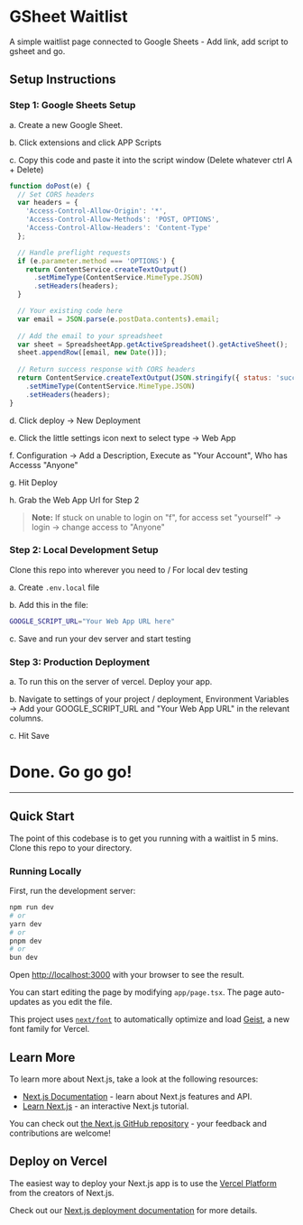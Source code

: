 # GSheet Waitlist

A simple waitlist page connected to Google Sheets - Add link, add script to gsheet and go.

## Setup Instructions

### Step 1: Google Sheets Setup

a. Create a new Google Sheet.

b. Click extensions and click APP Scripts

c. Copy this code and paste it into the script window (Delete whatever ctrl A + Delete)

```javascript
function doPost(e) {
  // Set CORS headers
  var headers = {
    'Access-Control-Allow-Origin': '*',
    'Access-Control-Allow-Methods': 'POST, OPTIONS',
    'Access-Control-Allow-Headers': 'Content-Type'
  };

  // Handle preflight requests
  if (e.parameter.method === 'OPTIONS') {
    return ContentService.createTextOutput()
      .setMimeType(ContentService.MimeType.JSON)
      .setHeaders(headers);
  }

  // Your existing code here
  var email = JSON.parse(e.postData.contents).email;
  
  // Add the email to your spreadsheet
  var sheet = SpreadsheetApp.getActiveSpreadsheet().getActiveSheet();
  sheet.appendRow([email, new Date()]);
  
  // Return success response with CORS headers
  return ContentService.createTextOutput(JSON.stringify({ status: 'success' }))
    .setMimeType(ContentService.MimeType.JSON)
    .setHeaders(headers);
}
```

d. Click deploy -> New Deployment

e. Click the little settings icon next to select type -> Web App

f. Configuration -> Add a Description, Execute as "Your Account", Who has Accesss "Anyone"

g. Hit Deploy 

h. Grab the Web App Url for Step 2

> **Note:** If stuck on unable to login on "f", for access set "yourself" -> login -> change access to "Anyone"

### Step 2: Local Development Setup

Clone this repo into wherever you need to / For local dev testing 

a. Create `.env.local` file

b. Add this in the file:
```bash
GOOGLE_SCRIPT_URL="Your Web App URL here"
```

c. Save and run your dev server and start testing

### Step 3: Production Deployment

a. To run this on the server of vercel. Deploy your app. 

b. Navigate to settings of your project / deployment, Environment Variables -> Add your GOOGLE_SCRIPT_URL and "Your Web App URL" in the relevant columns. 

c. Hit Save

# Done. Go go go!

---

## Quick Start

The point of this codebase is to get you running with a waitlist in 5 mins. Clone this repo to your directory.

### Running Locally

First, run the development server:

```bash
npm run dev
# or
yarn dev
# or
pnpm dev
# or
bun dev
```

Open [http://localhost:3000](http://localhost:3000) with your browser to see the result.

You can start editing the page by modifying `app/page.tsx`. The page auto-updates as you edit the file.

This project uses [`next/font`](https://nextjs.org/docs/app/building-your-application/optimizing/fonts) to automatically optimize and load [Geist](https://vercel.com/font), a new font family for Vercel.

## Learn More

To learn more about Next.js, take a look at the following resources:

- [Next.js Documentation](https://nextjs.org/docs) - learn about Next.js features and API.
- [Learn Next.js](https://nextjs.org/learn) - an interactive Next.js tutorial.

You can check out [the Next.js GitHub repository](https://github.com/vercel/next.js) - your feedback and contributions are welcome!

## Deploy on Vercel

The easiest way to deploy your Next.js app is to use the [Vercel Platform](https://vercel.com/new?utm_medium=default-template&filter=next.js&utm_source=create-next-app&utm_campaign=create-next-app-readme) from the creators of Next.js.

Check out our [Next.js deployment documentation](https://nextjs.org/docs/app/building-your-application/deploying) for more details.
